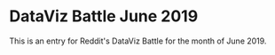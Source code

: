 # DataViz Battle June 2019
This is an entry for Reddit's DataViz Battle for the month of June 2019.
